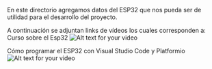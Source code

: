 En este directorio agregamos datos del ESP32 que nos pueda ser de utilidad para el desarrollo del proyecto.


A continuación se adjuntan links de vídeos los cuales corresponden a:
Curso sobre el Esp32  ![Alt text for your video](https://www.youtube.com/watch?v=VuJkqL2Ys3Y&list=PLCTD_CpMeEKTvjzabAvLGHakg-ql6t0q6)


Cómo programar el ESP32 con Visual Studio Code y Platformio ![Alt text for your video](https://www.youtube.com/watch?v=OuE7YBovWWE)